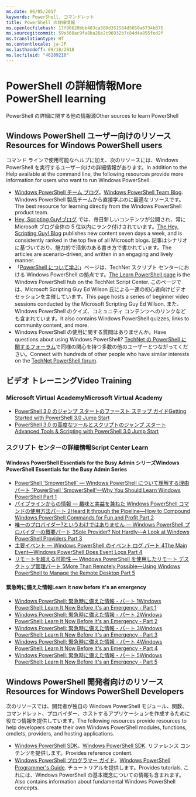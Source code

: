 ```yaml
---
ms.date: 06/05/2017
keywords: PowerShell, コマンドレット
title: PowerShell の詳細情報
ms.openlocfilehash: 17f96620bbb483ca580d351584d5650a6734b876
ms.sourcegitcommit: 59e568ac9fa8ba28e2c96932b7c84d4a855fed2f
ms.translationtype: HT
ms.contentlocale: ja-JP
ms.lasthandoff: 09/18/2018
ms.locfileid: "46289210"
---
```

# <a name="more-powershell-learning"></a><span data-ttu-id="93961-103">PowerShell の詳細情報</span><span class="sxs-lookup"><span data-stu-id="93961-103">More PowerShell learning</span></span>

<span data-ttu-id="93961-104">PowerShell の詳細に関する他の情報源</span><span class="sxs-lookup"><span data-stu-id="93961-104">Other sources to learn PowerShell</span></span>

## <a name="resources-for-windows-powershell-users"></a><span data-ttu-id="93961-105">Windows PowerShell ユーザー向けのリソース</span><span class="sxs-lookup"><span data-stu-id="93961-105">Resources for Windows PowerShell users</span></span>

<span data-ttu-id="93961-106">コマンド ラインで使用可能なヘルプに加え、次のリソースには、Windows PowerShell を実行するユーザー向けの詳細情報があります。</span><span class="sxs-lookup"><span data-stu-id="93961-106">In addition to the Help available at the command line, the following resources provide more information for users who want to run Windows PowerShell.</span></span>

- <span data-ttu-id="93961-107">[Windows PowerShell チーム ブログ](https://blogs.msdn.microsoft.com/powershell/)。</span><span class="sxs-lookup"><span data-stu-id="93961-107">[Windows PowerShell Team Blog](https://blogs.msdn.microsoft.com/powershell/).</span></span> <span data-ttu-id="93961-108">Windows PowerShell 製品チームから直接学ぶのに最適なリソースです。</span><span class="sxs-lookup"><span data-stu-id="93961-108">The best resource for learning directly from the Windows PowerShell product team.</span></span>
- <span data-ttu-id="93961-109">[Hey, Scripting Guy!ブログ](https://blogs.technet.microsoft.com/heyscriptingguy/) では、毎日新しいコンテンツが公開され、常に Microsoft ブログ全体の 5 位以内にランク付けされています。</span><span class="sxs-lookup"><span data-stu-id="93961-109">[The Hey, Scripting Guy! Blog](https://blogs.technet.microsoft.com/heyscriptingguy/) publishes new content seven days a week, and is consistently ranked in the top five of all Microsoft blogs.</span></span> <span data-ttu-id="93961-110">記事はシナリオに基づいており、魅力的で活気のある書き方で書かれています。</span><span class="sxs-lookup"><span data-stu-id="93961-110">The articles are scenario-driven, and written in an engaging and lively manner.</span></span>
- <span data-ttu-id="93961-111">「[PowerShell について学ぶ](https://blogs.technet.microsoft.com/heyscriptingguy/2015/01/04/weekend-scripter-the-best-ways-to-learn-powershell/)」ページは、TechNet スクリプト センターにおける Windows PowerShell の拠点です。</span><span class="sxs-lookup"><span data-stu-id="93961-111">[The Learn PowerShell page](https://blogs.technet.microsoft.com/heyscriptingguy/2015/01/04/weekend-scripter-the-best-ways-to-learn-powershell/) is the Windows PowerShell hub on the TechNet Script Center.</span></span> <span data-ttu-id="93961-112">このページでは、Microsoft Scripting Guy Ed Wilson 氏による一連の初心者向けビデオ セッションを主催しています。</span><span class="sxs-lookup"><span data-stu-id="93961-112">This page hosts a series of beginner video sessions conducted by the Microsoft Scripting Guy Ed Wilson.</span></span> <span data-ttu-id="93961-113">また、Windows PowerShell のクイズ、コミュニティ コンテンツへのリンクなども含まれています。</span><span class="sxs-lookup"><span data-stu-id="93961-113">It also contains Windows PowerShell quizzes, links to community content, and more.</span></span>
- <span data-ttu-id="93961-114">Windows PowerShell の使用に関する質問はありませんか。</span><span class="sxs-lookup"><span data-stu-id="93961-114">Have questions about using Windows PowerShell?</span></span> <span data-ttu-id="93961-115">[TechNet の PowerShell に関するフォーラム](https://social.technet.microsoft.com/Forums/home?forum=winserverpowershell)で同様の関心を持つ多数の他のユーザーとつながってください。</span><span class="sxs-lookup"><span data-stu-id="93961-115">Connect with hundreds of other people who have similar interests on the [TechNet PowerShell forum](https://social.technet.microsoft.com/Forums/home?forum=winserverpowershell).</span></span>

## <a name="video-training"></a><span data-ttu-id="93961-116">ビデオ トレーニング</span><span class="sxs-lookup"><span data-stu-id="93961-116">Video Training</span></span>

### <a name="microsoft-virtual-academy"></a><span data-ttu-id="93961-117">Microsoft Virtual Academy</span><span class="sxs-lookup"><span data-stu-id="93961-117">Microsoft Virtual Academy</span></span>

- [<span data-ttu-id="93961-118">PowerShell 3.0 のジャンプ スタートのファースト ステップ ガイド</span><span class="sxs-lookup"><span data-stu-id="93961-118">Getting Started with PowerShell 3.0 Jump Start</span></span>](https://mva.microsoft.com/en-US/training-courses/getting-started-with-powershell-30-jump-start-8276)
- [<span data-ttu-id="93961-119">PowerShell 3.0 の高度なツールとスクリプトのジャンプ スタート</span><span class="sxs-lookup"><span data-stu-id="93961-119">Advanced Tools & Scripting with PowerShell 3.0 Jump Start</span></span>](https://mva.microsoft.com/en-US/training-courses/advanced-tools-scripting-with-powershell-30-jump-start-8277)

### <a name="script-center-learn"></a><span data-ttu-id="93961-120">スクリプト センターの詳細情報</span><span class="sxs-lookup"><span data-stu-id="93961-120">Script Center Learn</span></span>

#### <a name="windows-powershell-essentials-for-the-busy-admin-series"></a><span data-ttu-id="93961-121">Windows PowerShell Essentials for the Busy Admin シリーズ</span><span class="sxs-lookup"><span data-stu-id="93961-121">Windows PowerShell Essentials for the Busy Admin Series</span></span>

- [<span data-ttu-id="93961-122">PowerShell 'SmowerShell' — Windows PowerShell について理解する理由パート 1</span><span class="sxs-lookup"><span data-stu-id="93961-122">PowerShell 'SmowerShell'—Why You Should Learn Windows PowerShell Part 1</span></span>](http://dlbmodigital.microsoft.com/webcasts/wmv/23976_Dnl_L.wmv)
- [<span data-ttu-id="93961-123">パイプラインからの情報 — 趣味と実益を兼ねた Windows PowerShell コマンドの使用方法パート 2</span><span class="sxs-lookup"><span data-stu-id="93961-123">Heard It through the Pipeline—How to Compound Windows PowerShell Commands for Fun and Profit Part 2</span></span>](http://dlbmodigital.microsoft.com/webcasts/wmv/23977_Dnl_L.wmv)
- [<span data-ttu-id="93961-124">唯一のプロバイダー?というわけではありません — Windows PowerShell プロバイダーの概要パート 3</span><span class="sxs-lookup"><span data-stu-id="93961-124">Sole Provider? Not Hardly—A Look at Windows PowerShell Providers Part 3</span></span>](http://dlbmodigital.microsoft.com/webcasts/wmv/23978_Dnl_L.wmv)
- [<span data-ttu-id="93961-125">主要イベント — Windows PowerShell のイベント ログ パート 4</span><span class="sxs-lookup"><span data-stu-id="93961-125">The Main Event—Windows PowerShell Does Event Logs Part 4</span></span>](http://dlbmodigital.microsoft.com/webcasts/wmv/23979_Dnl_L.wmv)
- [<span data-ttu-id="93961-126">リモートを超える可能性 — Windows PowerShell を使用したリモート デスクトップ管理パート 5</span><span class="sxs-lookup"><span data-stu-id="93961-126">More Than Remotely Possible—Using Windows PowerShell to Manage the Remote Desktop Part 5</span></span>](http://dlbmodigital.microsoft.com/webcasts/wmv/23980_Dnl_L.wmv)

#### <a name="learn-it-now-before-its-an-emergency"></a><span data-ttu-id="93961-127">緊急時に備えた情報</span><span class="sxs-lookup"><span data-stu-id="93961-127">Learn it now before it's an emergency</span></span>

- [<span data-ttu-id="93961-128">Windows PowerShell: 緊急時に備えた情報 - パート 1</span><span class="sxs-lookup"><span data-stu-id="93961-128">Windows PowerShell: Learn It Now Before It's an Emergency - Part 1</span></span>](http://dlbmodigital.microsoft.com/webcasts/wmv/1032481530_Dnl_L.wmv)
- [<span data-ttu-id="93961-129">Windows PowerShell: 緊急時に備えた情報 - パート 2</span><span class="sxs-lookup"><span data-stu-id="93961-129">Windows PowerShell: Learn It Now Before It's an Emergency - Part 2</span></span>](http://dlbmodigital.microsoft.com/webcasts/wmv/1032481542_Dnl_L.wmv)
- [<span data-ttu-id="93961-130">Windows PowerShell: 緊急時に備えた情報 - パート 3</span><span class="sxs-lookup"><span data-stu-id="93961-130">Windows PowerShell: Learn It Now Before It's an Emergency - Part 3</span></span>](http://dlbmodigital.microsoft.com/webcasts/wmv/1032481548_Dnl_L.wmv)
- [<span data-ttu-id="93961-131">Windows PowerShell: 緊急時に備えた情報 - パート 4</span><span class="sxs-lookup"><span data-stu-id="93961-131">Windows PowerShell: Learn It Now Before It's an Emergency - Part 4</span></span>](http://dlbmodigital.microsoft.com/webcasts/wmv/1032481552_Dnl_L.wmv)
- [<span data-ttu-id="93961-132">Windows PowerShell: 緊急時に備えた情報 - パート 5</span><span class="sxs-lookup"><span data-stu-id="93961-132">Windows PowerShell: Learn It Now Before It's an Emergency - Part 5</span></span>](http://dlbmodigital.microsoft.com/webcasts/wmv/1032481554_Dnl_L.wmv)

## <a name="resources-for-windows-powershell-developers"></a><span data-ttu-id="93961-133">Windows PowerShell 開発者向けのリソース</span><span class="sxs-lookup"><span data-stu-id="93961-133">Resources for Windows PowerShell Developers</span></span>

<span data-ttu-id="93961-134">次のリソースでは、開発者が独自の Windows PowerShell モジュール、関数、コマンドレット、プロバイダー、ホストするアプリケーションを作成するために役立つ情報を提供しています。</span><span class="sxs-lookup"><span data-stu-id="93961-134">The following resources provide resources to help developers create their own Windows PowerShell modules, functions, cmdlets, providers, and hosting applications.</span></span>

- <span data-ttu-id="93961-135">[Windows PowerShell SDK](http://go.microsoft.com/fwlink/p/?LinkID=89595)。</span><span class="sxs-lookup"><span data-stu-id="93961-135">[Windows PowerShell SDK](http://go.microsoft.com/fwlink/p/?LinkID=89595).</span></span> <span data-ttu-id="93961-136">リファレンス コンテンツを提供します。</span><span class="sxs-lookup"><span data-stu-id="93961-136">Provides reference content.</span></span>
- <span data-ttu-id="93961-137">[Windows PowerShell プログラマー ガイド](http://go.microsoft.com/fwlink/p/?LinkID=89596)。</span><span class="sxs-lookup"><span data-stu-id="93961-137">[Windows PowerShell Programmer's Guide](http://go.microsoft.com/fwlink/p/?LinkID=89596).</span></span> <span data-ttu-id="93961-138">チュートリアルを提供します。</span><span class="sxs-lookup"><span data-stu-id="93961-138">Provides tutorials.</span></span> <span data-ttu-id="93961-139">これには、Windows PowerShell の基本概念についての情報も含まれます。</span><span class="sxs-lookup"><span data-stu-id="93961-139">Also contains information about fundamental Windows PowerShell concepts.</span></span>
